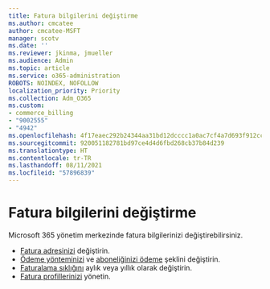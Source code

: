 ```yaml
---
title: Fatura bilgilerini değiştirme
ms.author: cmcatee
author: cmcatee-MSFT
manager: scotv
ms.date: ''
ms.reviewer: jkinma, jmueller
ms.audience: Admin
ms.topic: article
ms.service: o365-administration
ROBOTS: NOINDEX, NOFOLLOW
localization_priority: Priority
ms.collection: Adm_O365
ms.custom:
- commerce_billing
- "9002555"
- "4942"
ms.openlocfilehash: 4f17eaec292b24344aa31bd12dcccc1a0ac7cf4a7d693f912ccfc03ac316db47
ms.sourcegitcommit: 920051182781bd97ce4d4d6fbd268cb37b84d239
ms.translationtype: HT
ms.contentlocale: tr-TR
ms.lasthandoff: 08/11/2021
ms.locfileid: "57896839"
---
```

# <a name="change-billing-information"></a>Fatura bilgilerini değiştirme

Microsoft 365 yönetim merkezinde fatura bilgilerinizi değiştirebilirsiniz. 

- [Fatura adresinizi](https://docs.microsoft.com/microsoft-365/commerce/billing-and-payments/change-your-billing-addresses) değiştirin.
- [Ödeme yönteminizi](https://docs.microsoft.com/microsoft-365/commerce/billing-and-payments/manage-payment-methods) ve [aboneliğinizi ödeme](https://docs.microsoft.com/microsoft-365/commerce/billing-and-payments/pay-for-your-subscription) şeklini değiştirin.
- [Faturalama sıklığını](https://docs.microsoft.com/microsoft-365/commerce/billing-and-payments/change-payment-frequency) aylık veya yıllık olarak değiştirin.
- [Fatura profillerinizi](https://docs.microsoft.com/microsoft-365/commerce/billing-and-payments/manage-billing-profiles) yönetin.
